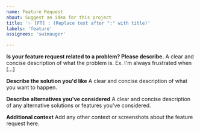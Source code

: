 ```yaml
---
name: Feature Request
about: Suggest an idea for this project
title: '✨ [FT] : (Replace text after ":" with title)'
labels: 'feature'
assignees: 'swimauger'

---
```


**Is your feature request related to a problem? Please describe.**
A clear and concise description of what the problem is. Ex. I'm always frustrated when [...]

**Describe the solution you'd like**
A clear and concise description of what you want to happen.

**Describe alternatives you've considered**
A clear and concise description of any alternative solutions or features you've considered.

**Additional context**
Add any other context or screenshots about the feature request here.
